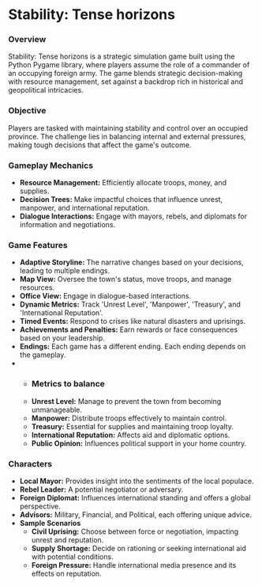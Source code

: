 <h1>Stability: Tense horizons</h1>
<h3>Overview</h3>
Stability: Tense horizons is a strategic simulation game built using the Python Pygame library, where players assume the role of a commander of an occupying foreign army. The game blends strategic decision-making with resource management, set against a backdrop rich in historical and geopolitical intricacies.

<h3>Objective</h3>
Players are tasked with maintaining stability and control over an occupied province. The challenge lies in balancing internal and external pressures, making tough decisions that affect the game's outcome.

<h3>Gameplay Mechanics</h3>
<ul>
  <li><strong>Resource Management:</strong> Efficiently allocate troops, money, and supplies.</li>
  <li><strong>Decision Trees:</strong> Make impactful choices that influence unrest, manpower, and international reputation.</li>
  <li><strong>Dialogue Interactions:</strong> Engage with mayors, rebels, and diplomats for information and negotiations.</li>
</ul>

<h3>Game Features</h3>
<ul>
  <li><strong>Adaptive Storyline:</strong> The narrative changes based on your decisions, leading to multiple endings.</li>
  <li><strong>Map View:</strong> Oversee the town's status, move troops, and manage resources.</li>
  <li><strong>Office View:</strong> Engage in dialogue-based interactions.</li>
  <li><strong>Dynamic Metrics:</strong> Track 'Unrest Level', 'Manpower', 'Treasury', and 'International Reputation'.</li>
  <li><strong>Timed Events:</strong> Respond to crises like natural disasters and uprisings.</li>
  <li><strong>Achievements and Penalties:</strong> Earn rewards or face consequences based on your leadership.</li>
  <li><strong>Endings:</strong> Each game has a different ending. Each ending depends on the gameplay.</li>
  
  <li><ul>
  <li><h3>Metrics to balance</h3></li>
  <li><strong>Unrest Level:</strong> Manage to prevent the town from becoming unmanageable.</li>
  <li><strong>Manpower:</strong> Distribute troops effectively to maintain control.</li>
  <li><strong>Treasury:</strong> Essential for supplies and maintaining troop loyalty.</li>
  <li><strong>International Reputation:</strong> Affects aid and diplomatic options.</li>
  <li><strong>Public Opinion:</strong> Influences political support in your home country.</li>
  </ul></li>
</ul>



<h3>Characters</h3>
<ul>
  <li><strong>Local Mayor:</strong> Provides insight into the sentiments of the local populace.</li>
  <li><strong>Rebel Leader:</strong> A potential negotiator or adversary.</li>
  <li><strong>Foreign Diplomat:</strong> Influences international standing and offers a global perspective.</li>
  <li><strong>Advisors:</strong> Military, Financial, and Political, each offering unique advice.</li>
  <li><strong>Sample Scenarios</strong>
    <ul>
      <li><strong>Civil Uprising:</strong> Choose between force or negotiation, impacting unrest and reputation.</li>
      <li><strong>Supply Shortage:</strong> Decide on rationing or seeking international aid with potential conditions.</li>
      <li><strong>Foreign Pressure:</strong> Handle international media presence and its effects on reputation.</li>
    </ul>
  </li>
</ul>
